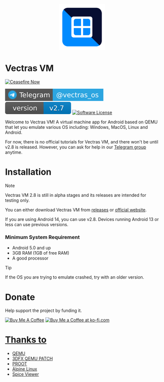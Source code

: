 <p align="center">
  <img src="resources/vectrasvm.png" style="width: 30%;" />
</p>

# Vectras VM
[![Ceasefire Now](https://badge.techforpalestine.org/default)](https://techforpalestine.org/learn-more)

[![Telegram Channel][ico-telegram]][link-telegram]
[![Latest Version][ico-version]][link-releases]
[![Software License][ico-license]](LICENSE.md)

Welcome to Vectras VM! A virtual machine app for Android based on QEMU that let you emulate various OS including: Windows, MacOS, Linux and Android.

For now, there is no official tutorials for Vectras VM, and there won't be until v2.8 is released. However, you can ask for help in our [Telegram group](https://t.me/vectras_vm_discussion) anytime.  

# Installation
> [!NOTE]
> Vectras VM 2.8 is still in alpha stages and its releases are intended for testing only.

You can either download Vectras VM from [releases](https://github.com/epicstudios856/Vectras-VM-Android/releases) or [official website](https://vectras.netlify.app/download).

If you are using Android 14, you can use v2.8. Devices running Android 13 or less can use previous versions.

### Minimum System Requirement
- Android 5.0 and up
- 3GB RAM (1GB of free RAM)
- A good processor 
> [!TIP]
> If the OS you are trying to emulate crashed, try with an older version.

# Donate
Help support the project by funding it.
<p><a href="https://www.buymeacoffee.com/vectrasvm" target="_blank"><img src="https://cdn.buymeacoffee.com/buttons/default-orange.png" alt="Buy Me A Coffee" height="35" width="168"></a> <a href='https://ko-fi.com/vectrasvm' target='_blank'><img height='35' style='border:0px;height:46px;' src='https://az743702.vo.msecnd.net/cdn/kofi3.png?v=0' border='0' alt='Buy Me a Coffee at ko-fi.com' />
 </p>


# Thanks to
- [QEMU](https://github.com/qemu/qemu)
- [3DFX QEMU PATCH](https://github.com/kjliew/qemu-3dfx)
- [PROOT](https://proot-me.github.io/)
- [Alpine Linux](https://www.alpinelinux.org/)
- [Spice Viewer](https://github.com/iiordanov/remote-desktop-clients)

[ico-telegram]: https://raw.githubusercontent.com/epicstudios856/Vectras-windows-emulator/main/res/images/telegram.svg
[ico-version]: https://raw.githubusercontent.com/epicstudios856/Vectras-windows-emulator/main/res/images/version.svg
[ico-license]: https://img.shields.io/badge/License-GPL_v2-blue.svg

[link-telegram]: https://t.me/vectras_os
[link-repo]: https://github.com/epicstudios856/Vectras-VM-Android/
[link-releases]: https://github.com/epicstudios856/Vectras-VM-Android/releases/
